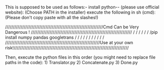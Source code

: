 This is supposed to be used as follows:- 
 install python-- (please use official website): (Choose PATH in the installer)
 execute the following in sh (cmd): (Please don't copy paste with all the slashes!)

   ///////////////////////////////////////////////////////////////Cmd Can be Very Dangerous ! /////////////////////////////////////////////////////////////////
   /                                                                                                                                                          /
   /                                                                                                                                                          /
   /                                                                                                                                                          /
   /pip install numpy pandas googletrans                                                                                                                      /
   /                                                                                                                                                          /
   /                                                                                                                                                          /
   /                                                                                                                                                          /
   /                                                                                                                                                          /
   /                                                                                                                                                          /
   /////////////////////////////////////////////////////////////Use at your own risk!//////////////////////////////////////////////////////////////////////////

  Then, execute the python files in this order (you might need to replace file paths in the code): 1) Translator.py 2) Concatenate.py 3) Done.py
